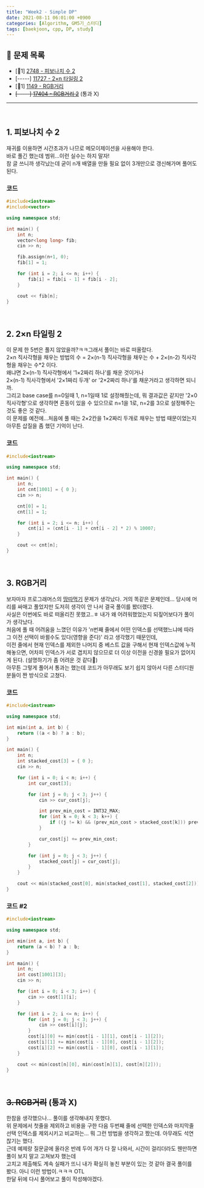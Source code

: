 ```yaml
---
title: "Week2 - Simple DP"
date: 2021-08-11 06:01:00 +0900
categories: [Algorithm, GM5기_스터디]
tags: [baekjoon, cpp, DP, study]
---
```


## **📝 문제 목록**
- [🥉1] [2748 - 피보나치 수 2](https://www.acmicpc.net/problem/2748)
- [-----] [11727 - 2×n 타일링 2](https://www.acmicpc.net/problem/11727)
- [🥈1] [1149 - RGB거리](https://www.acmicpc.net/problem/1149)
- ~~[-----] [17404 - RGB거리 2](https://www.acmicpc.net/problem/17404)~~ (통과 X)

---
<br>

## **1. 피보나치 수 2**
재귀를 이용하면 시간초과가 나므로 메모이제이션을 사용해야 한다.  
바로 풀긴 했는데 범위...이런 실수는 하지 말자!  
참 글 쓰니까 생각났는데 굳이 n개 배열을 만들 필요 없이 3개만으로 갱신해가며 풀어도 된다.  

### 코드
```cpp
#include<iostream>
#include<vector>

using namespace std;

int main() {
	int n;
	vector<long long> fib;
	cin >> n;

	fib.assign(n+1, 0);
	fib[1] = 1;

	for (int i = 2; i <= n; i++) {
		fib[i] = fib[i - 1] + fib[i - 2];
	}

	cout << fib[n];
}
```
<br>

## **2. 2×n 타일링 2**
이 문제 한 5번은 풀지 않았을까?ㅋㅋ그래서 풀이는 바로 떠올랐다.  
2×n 직사각형을 채우는 방법의 수 = 2×(n-1) 직사각형을 채우는 수 + 2×(n-2) 직사각형을 채우는 수*2 이다.  
왜냐면 2×(n-1) 직사각형에서 '1×2짜리 하나'를 채운 것이거나  
2×(n-1) 직사각형에서 '2×1짜리 두개' or '2×2짜리 하나'를 채운거라고 생각하면 되니까.  
그리고 base case를 n=0일때 1, n=1일때 1로 설정해줬는데, 뭐 결과값은 같지만 '2×0 직사각형'으로 생각하면 혼동이 있을 수 있으므로 n=1을 1로, n=2를 3으로 설정해주는 것도 좋은 것 같다.  
이 문제를 예전에...처음에 풀 때는 2×2칸을 1×2짜리 두개로 채우는 방법 때문이었는지 아무튼 삽질을 좀 했던 기억이 난다.  

### 코드
```cpp
#include<iostream>

using namespace std;

int main() {
	int n;
	int cnt[1001] = { 0 };
	cin >> n;

	cnt[0] = 1;
	cnt[1] = 1;

	for (int i = 2; i <= n; i++) {
		cnt[i] = (cnt[i - 1] + cnt[i - 2] * 2) % 10007;
	}

	cout << cnt[n];
}
```
<br>

## **3. RGB거리**
보자마자 프로그래머스의 [땅따먹기](https://programmers.co.kr/learn/courses/30/lessons/12913) 문제가 생각났다. 거의 똑같은 문제인데... 당시에 머리를 싸매고 풀었지만 도저히 생각이 안 나서 결국 풀이를 봤더랬다.  
사실은 이번에도 바로 떠올리진 못했고..ㅎ 내가 왜 어려워했었는지 되짚어보다가 풀이가 생각났다.  
처음에 풀 때 어려움을 느꼈던 이유가 'n번째 줄에서 어떤 인덱스를 선택했느냐에 따라 그 이전 선택이 바뀔수도 있다(영향을 준다)' 라고 생각했기 때문인데,  
이전 줄에서 현재 인덱스를 제외한 나머지 중 베스트 값을 구해서 현재 인덱스값에 누적해놓으면, 어차피 인덱스가 서로 겹치지 않으므로 더 이상 이전을 신경쓸 필요가 없어지게 된다. (설명하기가 좀 어려운 것 같다🥲)  
아무튼 그렇게 풀어서 통과는 했는데 코드가 아무래도 보기 쉽지 않아서 다른 스터디원 분들이 짠 방식으로 고쳤다.  

### 코드
```cpp
#include<iostream>

using namespace std;

int min(int a, int b) {
	return ((a < b) ? a : b);
}

int main() {
	int n;
	int stacked_cost[3] = { 0 };
	cin >> n;

	for (int i = 0; i < n; i++) {
		int cur_cost[3];

		for (int j = 0; j < 3; j++) {
			cin >> cur_cost[j];

			int prev_min_cost = INT32_MAX;
			for (int k = 0; k < 3; k++) {
				if ((j != k) && (prev_min_cost > stacked_cost[k])) prev_min_cost = stacked_cost[k];
			}

			cur_cost[j] += prev_min_cost;
		}

		for (int j = 0; j < 3; j++) {
			stacked_cost[j] = cur_cost[j];
		}
	}

	cout << min(stacked_cost[0], min(stacked_cost[1], stacked_cost[2]));
}
```
### 코드 #2
```cpp
#include<iostream>

using namespace std;

int min(int a, int b) {
	return (a < b) ? a : b;
}

int main() {
	int n;
	int cost[1001][3];
	cin >> n;

	for (int i = 0; i < 3; i++) {
		cin >> cost[1][i];
	}

	for (int i = 2; i <= n; i++) {
		for (int j = 0; j < 3; j++) {
			cin >> cost[i][j];
		}
		cost[i][0] += min(cost[i - 1][1], cost[i - 1][2]);
		cost[i][1] += min(cost[i - 1][0], cost[i - 1][2]);
		cost[i][2] += min(cost[i - 1][0], cost[i - 1][1]);
	}

	cout << min(cost[n][0], min(cost[n][1], cost[n][2]));
}
```
<br>

## **~~3. RGB거리~~ (통과 X)**
한참을 생각했으나... 풀이를 생각해내지 못했다.  
위 문제에서 첫줄을 제외하고 비용을 구한 다음 두번째 줄에 선택한 인덱스와 마지막줄 선택 인덱스를 제외시키고 비교하는... 뭐 그런 방법을 생각하고 짰는데. 아무래도 석연찮기는 했다.  
근데 예제랑 질문글에 올라온 반례 두어 개가 다 잘 나와서, 시간이 걸리더라도 웬만하면 풀이 보지 말고 고쳐보자 했는데  
고치고 제출해도 계속 실패가 뜨니 내가 확실히 놓친 부분이 있는 것 같아 결국 풀이를 봤다. 아니 이런 방법이.ㅋㅋㅋ OTL  
한달 뒤에 다시 풀어보고 풀이 작성해야겠다.  